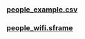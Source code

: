 ### [people_example.csv](https://drive.google.com/file/d/1-1b10Rg9Cg8kXO8VD5vx728NjDrYTRYw/view?usp=sharing)

### [people_wifi.sframe](https://drive.google.com/drive/folders/1-156FhqLMxQ_op2tTgwvj2cluEAt-4iO?usp=sharing)